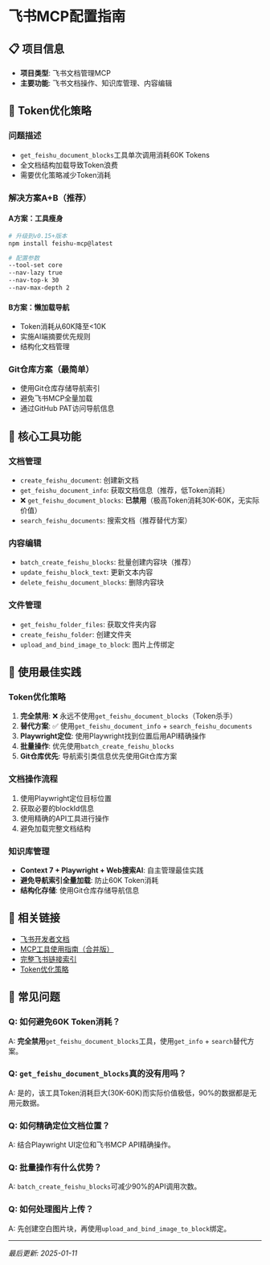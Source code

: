 # 飞书MCP配置指南

## 📋 项目信息
- **项目类型**: 飞书文档管理MCP
- **主要功能**: 飞书文档操作、知识库管理、内容编辑

## 🚨 Token优化策略

### 问题描述
- `get_feishu_document_blocks`工具单次调用消耗60K Tokens
- 全文档结构加载导致Token浪费
- 需要优化策略减少Token消耗

### 解决方案A+B（推荐）

#### A方案：工具瘦身
```bash
# 升级到v0.15+版本
npm install feishu-mcp@latest

# 配置参数
--tool-set core
--nav-lazy true
--nav-top-k 30
--nav-max-depth 2
```

#### B方案：懒加载导航
- Token消耗从60K降至<10K
- 实施AI端摘要优先规则
- 结构化文档管理

### Git仓库方案（最简单）
- 使用Git仓库存储导航索引
- 避免飞书MCP全量加载
- 通过GitHub PAT访问导航信息

## 🔧 核心工具功能

### 文档管理
- `create_feishu_document`: 创建新文档
- `get_feishu_document_info`: 获取文档信息（推荐，低Token消耗）
- ❌ `get_feishu_document_blocks`: **已禁用**（极高Token消耗30K-60K，无实际价值）
- `search_feishu_documents`: 搜索文档（推荐替代方案）

### 内容编辑
- `batch_create_feishu_blocks`: 批量创建内容块（推荐）
- `update_feishu_block_text`: 更新文本内容
- `delete_feishu_document_blocks`: 删除内容块

### 文件管理
- `get_feishu_folder_files`: 获取文件夹内容
- `create_feishu_folder`: 创建文件夹
- `upload_and_bind_image_to_block`: 图片上传绑定

## 🎯 使用最佳实践

### Token优化策略
1. **完全禁用**: ❌ 永远不使用`get_feishu_document_blocks`（Token杀手）
2. **替代方案**: ✅ 使用`get_feishu_document_info` + `search_feishu_documents`
3. **Playwright定位**: 使用Playwright找到位置后用API精确操作
4. **批量操作**: 优先使用`batch_create_feishu_blocks`
5. **Git仓库优先**: 导航索引类信息优先使用Git仓库方案

### 文档操作流程
1. 使用Playwright定位目标位置
2. 获取必要的blockId信息
3. 使用精确的API工具进行操作
4. 避免加载完整文档结构

### 知识库管理
- **Context 7 + Playwright + Web搜索AI**: 自主管理最佳实践
- **避免导航索引全量加载**: 防止60K Token消耗
- **结构化存储**: 使用Git仓库存储导航信息

## 🔗 相关链接
- [飞书开发者文档](https://open.feishu.cn/document/)
- [MCP工具使用指南（合并版）](https://fcn8mctq4tqd.feishu.cn/docx/W2xid0FolojOyUx02r4c9zian7g)
- [完整飞书链接索引](../feishu-links/README.md)
- [Token优化策略](../optimization/feishu-mcp-token.md)

## 📝 常见问题

### Q: 如何避免60K Token消耗？
A: **完全禁用**`get_feishu_document_blocks`工具，使用`get_info` + `search`替代方案。

### Q: `get_feishu_document_blocks`真的没有用吗？
A: 是的，该工具Token消耗巨大(30K-60K)而实际价值极低，90%的数据都是无用元数据。

### Q: 如何精确定位文档位置？
A: 结合Playwright UI定位和飞书MCP API精确操作。

### Q: 批量操作有什么优势？
A: `batch_create_feishu_blocks`可减少90%的API调用次数。

### Q: 如何处理图片上传？
A: 先创建空白图片块，再使用`upload_and_bind_image_to_block`绑定。

---
*最后更新: 2025-01-11*
